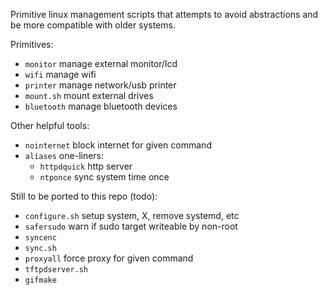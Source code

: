Primitive linux management scripts that attempts to avoid abstractions and be more compatible with older systems. 

Primitives: 

 - `monitor` manage external monitor/lcd
 - `wifi` manage wifi
 - `printer` manage network/usb printer
 - `mount.sh` mount external drives
 - `bluetooth` manage bluetooth devices

Other helpful tools:

 - `nointernet` block internet for given command
 - `aliases` one-liners:
   - `httpdquick` http server
   - `ntponce` sync system time once

Still to be ported to this repo (todo):

 - `configure.sh` setup system, X, remove systemd, etc
 - `safersudo` warn if sudo target writeable by non-root
 - `syncenc` 
 - `sync.sh`
 - `proxyall` force proxy for given command
 - `tftpdserver.sh`
 - `gifmake`
